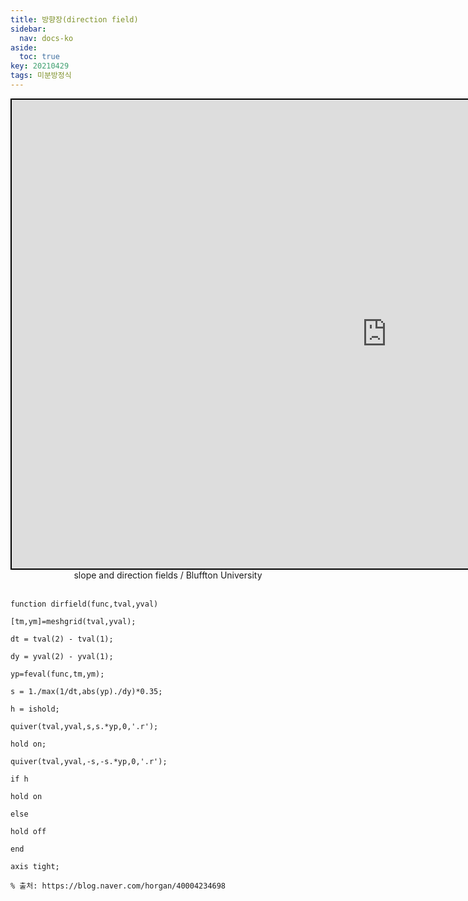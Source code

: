 ```yaml
---
title: 방향장(direction field)
sidebar:
  nav: docs-ko
aside:
  toc: true
key: 20210429
tags: 미분방정식
---
```

<center>
  <iframe style="border-width:2px; border-color:black; border-style:solid;" width = "1200" height = "750" frameborder = "0" src="https://homepages.bluffton.edu/~nesterd/apps/slopefields.html"></iframe>
  <br>
  slope and direction fields / Bluffton University
  <br>
  <br>
</center>

```{MATLAB}
function dirfield(func,tval,yval)

[tm,ym]=meshgrid(tval,yval);

dt = tval(2) - tval(1);

dy = yval(2) - yval(1);

yp=feval(func,tm,ym);

s = 1./max(1/dt,abs(yp)./dy)*0.35;

h = ishold;

quiver(tval,yval,s,s.*yp,0,'.r');

hold on;

quiver(tval,yval,-s,-s.*yp,0,'.r');

if h

hold on

else  

hold off

end

axis tight;

% 출처: https://blog.naver.com/horgan/40004234698
```